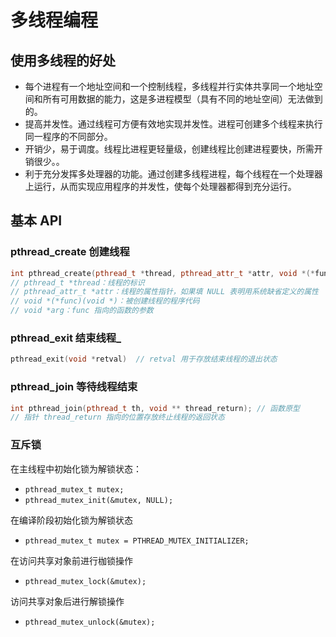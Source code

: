 # 多线程编程

## 使用多线程的好处

- 每个进程有一个地址空间和一个控制线程，多线程并行实体共享同一个地址空间和所有可用数据的能力，这是多进程模型（具有不同的地址空间）无法做到的。
- 提高并发性。通过线程可方便有效地实现并发性。进程可创建多个线程来执行同一程序的不同部分。
- 开销少，易于调度。线程比进程更轻量级，创建线程比创建进程要快，所需开销很少。。
- 利于充分发挥多处理器的功能。通过创建多线程进程，每个线程在一个处理器上运行，从而实现应用程序的并发性，使每个处理器都得到充分运行。

## 基本 API

### pthread_create 创建线程

```c++
int pthread_create(pthread_t *thread, pthread_attr_t *attr, void *(*func)(void *), void *arg); // 函数原型
// pthread_t *thread：线程的标识
// pthread_attr_t *attr：线程的属性指针，如果填 NULL 表明用系统缺省定义的属性
// void *(*func)(void *)：被创建线程的程序代码
// void *arg：func 指向的函数的参数
```

### pthread_exit 结束线程_

``` C++
pthread_exit(void *retval)  // retval 用于存放结束线程的退出状态
```

### pthread_join 等待线程结束

```C++
int pthread_join(pthread_t th, void ** thread_return); // 函数原型
// 指针 thread_return 指向的位置存放终止线程的返回状态
```

### 互斥锁

在主线程中初始化锁为解锁状态：

- `pthread_mutex_t mutex;`
- `pthread_mutex_init(&mutex, NULL);`

在编译阶段初始化锁为解锁状态

- `pthread_mutex_t mutex = PTHREAD_MUTEX_INITIALIZER;`

在访问共享对象前进行枷锁操作

- `pthread_mutex_lock(&mutex);`

访问共享对象后进行解锁操作

- `pthread_mutex_unlock(&mutex);`